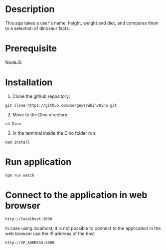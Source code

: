 # Description
This app takes a user's name, height, weight and diet, and compares them to a selection of dinosaur facts. 

# Prerequisite
NodeJS

# Installation
1. Clone the github repository:
```shell
git clone https://github.com/sergeytrubin/Dino.git
```

2. Move to the Dino directory:
```shell
cd Dino
```
3.  In the terminal inside the  Dino folder run:

```shell
npm install
```

# Run application
```shell
npm run watch
```
# Connect to the application in web browser
```shell
http://localhost:3000
```
In case using localhost, it is not possible to connect to the application in the web browser use the IP address of the host
```shell
http://IP_ADDRESS:3000
```
